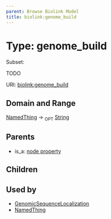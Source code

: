 ```yaml
---
parent: Browse Biolink Model
title: biolink:genome_build
---
```


# Type: genome_build

Subset:


TODO

URI: [biolink:genome_build](https://w3id.org/biolink/vocab/genome_build)

## Domain and Range

[NamedThing](NamedThing.md) ->  <sub>OPT</sub> [String](types/String.md)

## Parents

 *  is_a: [node property](node_property.md)

## Children


## Used by

 * [GenomicSequenceLocalization](GenomicSequenceLocalization.md)
 * [NamedThing](NamedThing.md)
